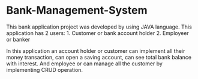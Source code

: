 # Bank-Management-System
This bank application project was developed by using JAVA language.
This application has 2 users:
        1. Customer or bank account holder
        2. Employeer or banker


In this application an account holder or customer can implement all their money transaction, can open a saving account, can see total bank balance with interest.
And employee or can manage all the customer by implementing CRUD operation.
